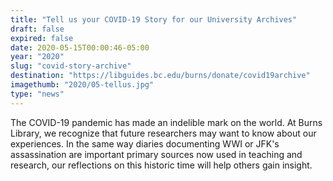 ```yaml
---
title: "Tell us your COVID-19 Story for our University Archives"
draft: false
expired: false
date: 2020-05-15T00:00:46-05:00
year: "2020"
slug: "covid-story-archive"
destination: "https://libguides.bc.edu/burns/donate/covid19archive"
imagethumb: "2020/05-tellus.jpg"
type: "news"
---
```


The COVID-19 pandemic has made an indelible mark on the world. At Burns Library, we recognize that future researchers may want to know about our experiences. In the same way diaries documenting WWI or JFK's assassination are important primary sources now used in teaching and research, our reflections on this historic time will help others gain insight.
